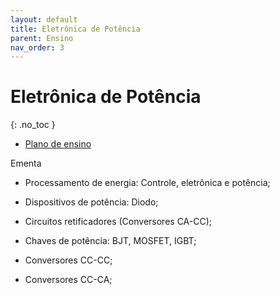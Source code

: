 ```yaml
---
layout: default
title: Eletrônica de Potência
parent: Ensino
nav_order: 3    
---
```


# Eletrônica de Potência
{: .no_toc }

- [Plano de ensino]()

Ementa

- Processamento de energia: Controle, eletrônica e potência;

- Dispositivos de potência: Diodo;

- Circuitos retificadores (Conversores CA-CC);

- Chaves de potência: BJT, MOSFET, IGBT;

- Conversores CC-CC;

- Conversores CC-CA;
